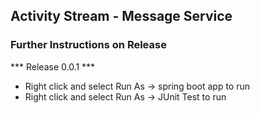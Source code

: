 ## Activity Stream - Message Service



### Further Instructions on Release

*** Release 0.0.1 ***

- Right click and select Run As -> spring boot app to run 
- Right click and  select Run As -> JUnit Test to run 